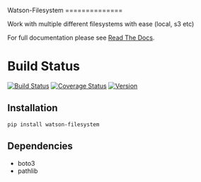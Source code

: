 Watson-Filesystem ==============

Work with multiple different filesystems with ease (local, s3 etc)

For full documentation please see [Read The
Docs](http://watson-filesystem.readthedocs.org/).

Build Status
============

[![Build
Status](https://img.shields.io/travis/watsonpy/watson-filesystem.svg?maxAge=2592000)](https://travis-ci.org/watsonpy/watson-filesystem)
[![Coverage
Status](https://img.shields.io/coveralls/watsonpy/watson-filesystem.svg?maxAge=2592000)](https://coveralls.io/r/watsonpy/watson-filesystem)
[![Version](https://img.shields.io/pypi/v/watson-filesystem.svg?maxAge=2592000)](https://pypi.python.org/pypi/watson-filesystem/)

Installation
------------

`pip install watson-filesystem`

Dependencies
------------

-   boto3
-   pathlib
